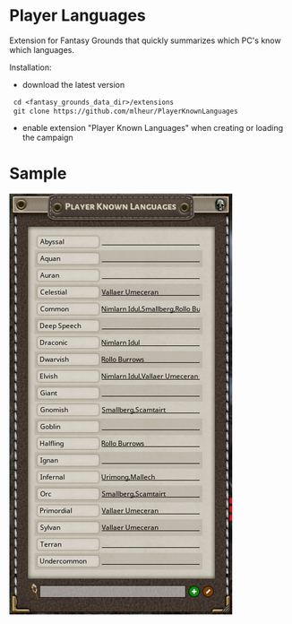 # Player Languages

Extension for Fantasy Grounds that quickly summarizes which PC's know which languages.

Installation:
 - download the latest version
```
 cd <fantasy_grounds_data_dir>/extensions
 git clone https://github.com/mlheur/PlayerKnownLanguages
```
 - enable extension "Player Known Languages" when creating or loading the campaign

# Sample
![sample](https://github.com/mlheur/PlayerKnownLanguages/blob/main/Sample.png)